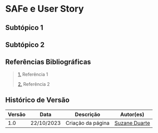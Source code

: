 # SAFe e User Story

## Subtópico 1

## Subtópico 2

## Referências Bibliográficas

> <a id="l1" href="#anchor_1">1.</a> Referência 1
>
> <a id="l2" href="#anchor_2">2.</a> Referência 2

## Histórico de Versão

| Versão | Data       | Descrição         | Autor(es)                                        |
| ------ | ---------- | ----------------- | ------------------------------------------------ |
| 1.0    | 22/10/2023 | Criação da página | [Suzane Duarte](https://github.com/suzaneduarte) |
